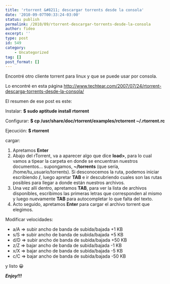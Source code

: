 ```yaml
---
title: 'rtorrent &#8211; descargar torrents desde la consola'
date: '2010-09-07T00:33:24-03:00'
status: publish
permalink: /2010/09/rtorrent-descargar-torrents-desde-la-consola
author: fideo
excerpt: ''
type: post
id: 549
category:
    - Uncategorized
tag: []
post_format: []
---
```

Encontré otro cliente torrent para linux y que se puede usar por consola.

Lo encontré en esta página <http://www.techtear.com/2007/07/24/rtorrent-descarga-torrents-desde-la-consola/>

El resumen de ese post es este:

Instalar: **$ sudo aptitude install rtorrent**

Configurar: **$ cp /usr/share/doc/rtorrent/examples/rctorrent ~/.rtorrent.rc**

Ejecución: **$ rtorrent**

cargar:

1. Apretamos **Enter**
2. Abajo del rTorrent, va a aparecer algo que dice **load&gt;**, para lo cual vamos a tipear la carpeta en donde se encuentran nuestros documentos… supongamos, **~/torrents** (que sería, /home/tu\_usuario/torrents). Si desconocemos la ruta, podemos iniciar escribiendo **/**, luego apretar **TAB** e ir descubriendo cuales son las rutas posibles para llegar a donde están nuestros archivos.
3. Una vez allí dentro, apretamos **TAB**, para ver la lista de archivos disponibles, escribimos las primeras letras que corresponden al mismo y luego nuevamente **TAB** para autocompletar lo que falta del texto.
4. Acto seguido, apretamos **Enter** para cargar el archivo torrent que elegimos.

Modificar velocidades:

- a/A =&gt; subir ancho de banda de subida/bajada +1 KB
- s/S =&gt; subir ancho de banda de subida/bajada +5 KB
- d/D =&gt; subir ancho de banda de subida/bajada +50 KB
- z/Z =&gt; bajar ancho de banda de subida/bajada -1 KB
- x/X =&gt; bajar ancho de banda de subida/bajada -5 KB
- c/C =&gt; bajar ancho de banda de subida/bajada -50 KB

y listo 😀

***Enjoy!!!***